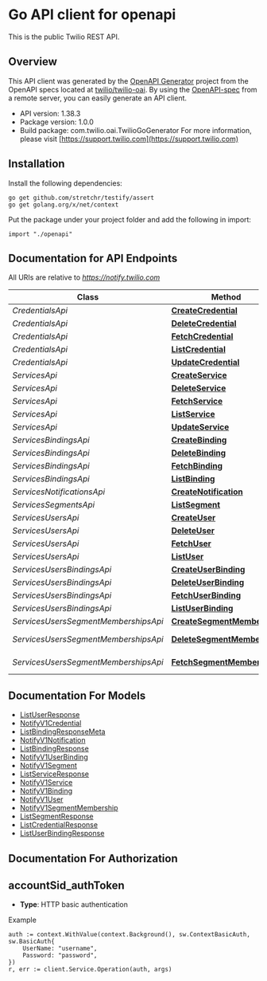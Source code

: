 # Go API client for openapi

This is the public Twilio REST API.

## Overview
This API client was generated by the [OpenAPI Generator](https://openapi-generator.tech) project from the OpenAPI specs located at [twilio/twilio-oai](https://github.com/twilio/twilio-oai/tree/main/spec).  By using the [OpenAPI-spec](https://www.openapis.org/) from a remote server, you can easily generate an API client.

- API version: 1.38.3
- Package version: 1.0.0
- Build package: com.twilio.oai.TwilioGoGenerator
For more information, please visit [https://support.twilio.com](https://support.twilio.com)

## Installation

Install the following dependencies:

```shell
go get github.com/stretchr/testify/assert
go get golang.org/x/net/context
```

Put the package under your project folder and add the following in import:

```golang
import "./openapi"
```

## Documentation for API Endpoints

All URIs are relative to *https://notify.twilio.com*

Class | Method | HTTP request | Description
------------ | ------------- | ------------- | -------------
*CredentialsApi* | [**CreateCredential**](docs/CredentialsApi.md#createcredential) | **Post** /v1/Credentials | 
*CredentialsApi* | [**DeleteCredential**](docs/CredentialsApi.md#deletecredential) | **Delete** /v1/Credentials/{Sid} | 
*CredentialsApi* | [**FetchCredential**](docs/CredentialsApi.md#fetchcredential) | **Get** /v1/Credentials/{Sid} | 
*CredentialsApi* | [**ListCredential**](docs/CredentialsApi.md#listcredential) | **Get** /v1/Credentials | 
*CredentialsApi* | [**UpdateCredential**](docs/CredentialsApi.md#updatecredential) | **Post** /v1/Credentials/{Sid} | 
*ServicesApi* | [**CreateService**](docs/ServicesApi.md#createservice) | **Post** /v1/Services | 
*ServicesApi* | [**DeleteService**](docs/ServicesApi.md#deleteservice) | **Delete** /v1/Services/{Sid} | 
*ServicesApi* | [**FetchService**](docs/ServicesApi.md#fetchservice) | **Get** /v1/Services/{Sid} | 
*ServicesApi* | [**ListService**](docs/ServicesApi.md#listservice) | **Get** /v1/Services | 
*ServicesApi* | [**UpdateService**](docs/ServicesApi.md#updateservice) | **Post** /v1/Services/{Sid} | 
*ServicesBindingsApi* | [**CreateBinding**](docs/ServicesBindingsApi.md#createbinding) | **Post** /v1/Services/{ServiceSid}/Bindings | 
*ServicesBindingsApi* | [**DeleteBinding**](docs/ServicesBindingsApi.md#deletebinding) | **Delete** /v1/Services/{ServiceSid}/Bindings/{Sid} | 
*ServicesBindingsApi* | [**FetchBinding**](docs/ServicesBindingsApi.md#fetchbinding) | **Get** /v1/Services/{ServiceSid}/Bindings/{Sid} | 
*ServicesBindingsApi* | [**ListBinding**](docs/ServicesBindingsApi.md#listbinding) | **Get** /v1/Services/{ServiceSid}/Bindings | 
*ServicesNotificationsApi* | [**CreateNotification**](docs/ServicesNotificationsApi.md#createnotification) | **Post** /v1/Services/{ServiceSid}/Notifications | 
*ServicesSegmentsApi* | [**ListSegment**](docs/ServicesSegmentsApi.md#listsegment) | **Get** /v1/Services/{ServiceSid}/Segments | 
*ServicesUsersApi* | [**CreateUser**](docs/ServicesUsersApi.md#createuser) | **Post** /v1/Services/{ServiceSid}/Users | 
*ServicesUsersApi* | [**DeleteUser**](docs/ServicesUsersApi.md#deleteuser) | **Delete** /v1/Services/{ServiceSid}/Users/{Identity} | 
*ServicesUsersApi* | [**FetchUser**](docs/ServicesUsersApi.md#fetchuser) | **Get** /v1/Services/{ServiceSid}/Users/{Identity} | 
*ServicesUsersApi* | [**ListUser**](docs/ServicesUsersApi.md#listuser) | **Get** /v1/Services/{ServiceSid}/Users | 
*ServicesUsersBindingsApi* | [**CreateUserBinding**](docs/ServicesUsersBindingsApi.md#createuserbinding) | **Post** /v1/Services/{ServiceSid}/Users/{Identity}/Bindings | 
*ServicesUsersBindingsApi* | [**DeleteUserBinding**](docs/ServicesUsersBindingsApi.md#deleteuserbinding) | **Delete** /v1/Services/{ServiceSid}/Users/{Identity}/Bindings/{Sid} | 
*ServicesUsersBindingsApi* | [**FetchUserBinding**](docs/ServicesUsersBindingsApi.md#fetchuserbinding) | **Get** /v1/Services/{ServiceSid}/Users/{Identity}/Bindings/{Sid} | 
*ServicesUsersBindingsApi* | [**ListUserBinding**](docs/ServicesUsersBindingsApi.md#listuserbinding) | **Get** /v1/Services/{ServiceSid}/Users/{Identity}/Bindings | 
*ServicesUsersSegmentMembershipsApi* | [**CreateSegmentMembership**](docs/ServicesUsersSegmentMembershipsApi.md#createsegmentmembership) | **Post** /v1/Services/{ServiceSid}/Users/{Identity}/SegmentMemberships | 
*ServicesUsersSegmentMembershipsApi* | [**DeleteSegmentMembership**](docs/ServicesUsersSegmentMembershipsApi.md#deletesegmentmembership) | **Delete** /v1/Services/{ServiceSid}/Users/{Identity}/SegmentMemberships/{Segment} | 
*ServicesUsersSegmentMembershipsApi* | [**FetchSegmentMembership**](docs/ServicesUsersSegmentMembershipsApi.md#fetchsegmentmembership) | **Get** /v1/Services/{ServiceSid}/Users/{Identity}/SegmentMemberships/{Segment} | 


## Documentation For Models

 - [ListUserResponse](docs/ListUserResponse.md)
 - [NotifyV1Credential](docs/NotifyV1Credential.md)
 - [ListBindingResponseMeta](docs/ListBindingResponseMeta.md)
 - [NotifyV1Notification](docs/NotifyV1Notification.md)
 - [ListBindingResponse](docs/ListBindingResponse.md)
 - [NotifyV1UserBinding](docs/NotifyV1UserBinding.md)
 - [NotifyV1Segment](docs/NotifyV1Segment.md)
 - [ListServiceResponse](docs/ListServiceResponse.md)
 - [NotifyV1Service](docs/NotifyV1Service.md)
 - [NotifyV1Binding](docs/NotifyV1Binding.md)
 - [NotifyV1User](docs/NotifyV1User.md)
 - [NotifyV1SegmentMembership](docs/NotifyV1SegmentMembership.md)
 - [ListSegmentResponse](docs/ListSegmentResponse.md)
 - [ListCredentialResponse](docs/ListCredentialResponse.md)
 - [ListUserBindingResponse](docs/ListUserBindingResponse.md)


## Documentation For Authorization



## accountSid_authToken

- **Type**: HTTP basic authentication

Example

```golang
auth := context.WithValue(context.Background(), sw.ContextBasicAuth, sw.BasicAuth{
    UserName: "username",
    Password: "password",
})
r, err := client.Service.Operation(auth, args)
```

